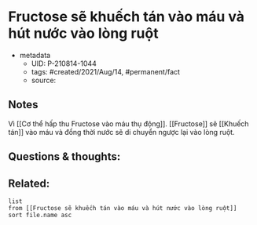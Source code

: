 # Fructose sẽ khuếch tán vào máu và hút nước vào lòng ruột

- metadata
	- UID: P-210814-1044
	- tags: #created/2021/Aug/14, #permanent/fact 
	- source: 

## Notes
Vì [[Cơ thể hấp thu Fructose vào máu thụ động]]. [[Fructose]] sẽ [[Khuếch tán]] vào máu và đồng thời nước sẽ di chuyển ngược lại vào lòng ruột.

## Questions & thoughts:

## Related:
```dataview
list
from [[Fructose sẽ khuếch tán vào máu và hút nước vào lòng ruột]]
sort file.name asc
```
